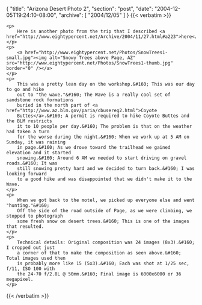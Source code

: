 {
  "title": "Arizona Desert Photo 2",
  "section": "post",
  "date": "2004-12-05T19:24:10-08:00",
  "archive": [
    "2004/12/05"
  ]
}
{{< verbatim >}}

    <p>
        Here is another photo from the trip that I described <a href="http://www.eightypercent.net/Archive/2004/11/27.html#a223">here</a>. 
    </p>
    <p>
        <a href="http://www.eightypercent.net/Photos/SnowTrees1-small.jpg"><img alt="Snowy Trees above Page, AZ" src="http://www.eightypercent.net/Photos/SnowTrees1-thumb.jpg" border="0" /></a> 
    </p>
    <p>
        This was a pretty lean day on the workshop.&#160; This was our day to go and hike
        out to "the wave."&#160; The Wave is a really cool set of sandstone rock formations
        buried in the north part of <a href="http://www.az.blm.gov/paria/cbusereg2.html">Coyote
        Buttes</a>.&#160; A permit is required to hike Coyote Buttes and the BLM restricts
        it to 10 people per day.&#160; The problem is that on the weather had taken a turn
        for the worse during the night.&#160; When we work up at 5 AM on Sunday, it was raining
        in page.&#160; As we drove toward the trailhead we gained elevation and it started
        snowing.&#160; Around 6 AM we needed to start driving on gravel roads.&#160; It was
        still snowing pretty hard and we decided to turn back.&#160; I was looking forward
        to a good hike and was disappointed that we didn't make it to the Wave. 
    </p>
    <p>
        When we got back to the motel, we picked up everyone else and went "hunting."&#160;
        Off the side of the road outside of Page, as we were climbing, we stopped to photograph
        some fresh snow on desert trees.&#160; This is one of the images that resulted. 
    </p>
    <p>
        Technical details: Original composition was 24 images (8x3).&#160; I cropped out just
        a corner of that to make the composition as seen above.&#160; Total images used then
        is probably more like 15 (5x3).&#160; Each was shot at 1/25 sec, f/11, ISO 100 with
        the 24-70 f/2.8L @ 50mm.&#160; Final image is 6000x6000 or 36 megapixel. 
    </p>

{{< /verbatim >}}
